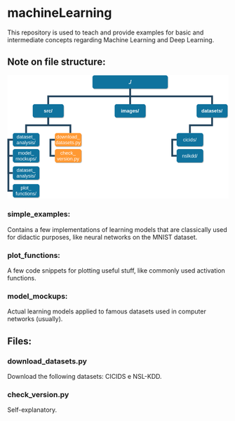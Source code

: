 # machineLearning

This repository is used to teach and provide examples for basic and intermediate concepts regarding Machine Learning and Deep Learning.

## Note on file structure:

![Overview (IT MAY CHANGE)](images/ml_repo_file_system.png?raw=true "Overview")

### simple_examples:
  Contains a few implementations of learning models that are classically used for didactic purposes, like neural networks on the MNIST dataset.

### plot_functions:
  A few code snippets for plotting useful stuff, like commonly used activation functions.

### model_mockups:
  Actual learning models applied to famous datasets used in computer networks (usually).

## Files:

### download_datasets.py
  Download the following datasets: CICIDS e NSL-KDD.

### check_version.py
  Self-explanatory.
